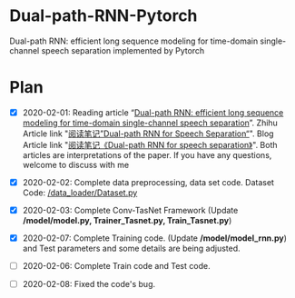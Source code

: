 # Dual-path-RNN-Pytorch
Dual-path RNN: efficient long sequence modeling for time-domain single-channel speech separation implemented by Pytorch


# Plan

- [x] 2020-02-01: Reading article “[Dual-path RNN: efficient long sequence modeling for time-domain single-channel speech separation](https://arxiv.org/abs/1910.06379 "Dual-path RNN: efficient long sequence modeling for time-domain single-channel speech separation")”. Zhihu Article link "[阅读笔记”Dual-path RNN for Speech Separation“](https://zhuanlan.zhihu.com/p/104606356 "阅读笔记”Dual-path RNN for Speech Separation“")". Blog Article link "[阅读笔记《Dual-path RNN for speech separation》](https://www.likai.show/archives/dual-path-rnn "阅读笔记《Dual-path RNN for speech separation》")". Both articles are interpretations of the paper. If you have any questions, welcome to discuss with me

- [x] 2020-02-02: Complete data preprocessing, data set code. Dataset Code: [/data_loader/Dataset.py](https://github.com/JusperLee/Dual-path-RNN-Pytorch/blob/master/data_loader/Dataset.py)

- [x] 2020-02-03: Complete Conv-TasNet Framework (Update **/model/model.py, Trainer_Tasnet.py, Train_Tasnet.py**)

- [x] 2020-02-07: Complete Training code. (Update **/model/model_rnn.py**) and Test parameters and some details are being adjusted.

- [ ] 2020-02-06: Complete Train code and Test code.

- [ ] 2020-02-08: Fixed the code's bug.
